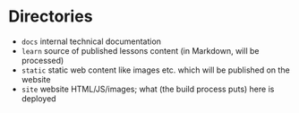 # Directories

* `docs` internal technical documentation
* `learn` source of published lessons content (in Markdown, will be processed)
* `static` static web content like images etc. which will be published on the website
* `site` website HTML/JS/images; what (the build process puts) here is deployed
